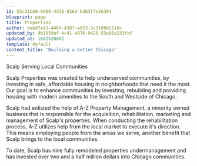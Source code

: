 ```yaml
---
id: b5c31bb0-6989-4d38-926d-bd63f7e26394
blueprint: page
title: Properties
author: bebd7e43-446f-4387-a853-3c3100b5110c
updated_by: 9b1959af-4c41-4876-9420-53a66a233faf
updated_at: 1682520802
template: default
content_title: 'Building a better Chicago'
---
```

Scalp Serving Local Communities

Scalp Properties was created to help underserved communities, by investing in safe, affordable housing in neighborhoods that need it the most. Our goal is to enhance communities by investing, rebuilding and providing housing with modern amenities to the South and Westside of Chicago.

Scalp had enlisted the help of A-Z Property Management, a minority owned business that is responsible for the acquisition, rehabilitation, marketing and management of Scalp's properties. When conducting the rehabilitation process, A-Z utilizes help from the local market to execute it's direction. This means employing people from the areas we serve, another benefit that Scalp brings to the local communities.

To date, Scalp has nine fully remodeled properties undermanagement and has invested over two and a half million dollars into Chicago communities.
